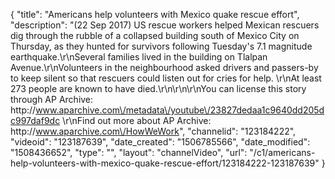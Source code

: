 {
    "title": "Americans help volunteers with Mexico quake rescue effort",
    "description": "(22 Sep 2017) US rescue workers helped Mexican rescuers dig through the rubble of a collapsed building south of Mexico City on Thursday, as they hunted for survivors following Tuesday's 7.1 magnitude earthquake.\r\nSeveral families lived in the building on Tlalpan Avenue.\r\nVolunteers in the neighbourhood asked drivers and passers-by to keep silent so that rescuers could listen out for cries for help. \r\nAt least 273 people are known to have died.\r\n\r\n\r\nYou can license this story through AP Archive: http:\/\/www.aparchive.com\/metadata\/youtube\/23827dedaa1c9640dd205dc997daf9dc \r\nFind out more about AP Archive: http:\/\/www.aparchive.com\/HowWeWork",
    "channelid": "123184222",
    "videoid": "123187639",
    "date_created": "1506785566",
    "date_modified": "1508436652",
    "type": "",
    "layout": "channelVideo",
    "url": "\/c1\/americans-help-volunteers-with-mexico-quake-rescue-effort\/123184222-123187639"
}